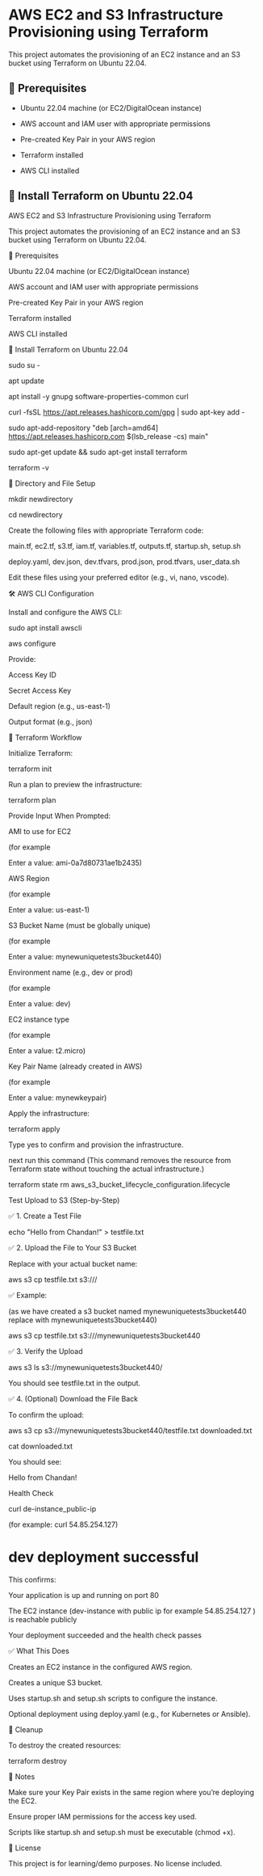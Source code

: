 # AWS EC2 and S3 Infrastructure Provisioning using Terraform

This project automates the provisioning of an EC2 instance and an S3 bucket using Terraform on Ubuntu 22.04.

## 🔧 Prerequisites

- Ubuntu 22.04 machine (or EC2/DigitalOcean instance)

- AWS account and IAM user with appropriate permissions

- Pre-created Key Pair in your AWS region

- Terraform installed

- AWS CLI installed

## 🧱 Install Terraform on Ubuntu 22.04

AWS EC2 and S3 Infrastructure Provisioning using Terraform

This project automates the provisioning of an EC2 instance and an S3 bucket using Terraform on Ubuntu 22.04.

🔧 Prerequisites

Ubuntu 22.04 machine (or EC2/DigitalOcean instance)

AWS account and IAM user with appropriate permissions

Pre-created Key Pair in your AWS region

Terraform installed

AWS CLI installed

🧱 Install Terraform on Ubuntu 22.04

sudo su -

apt update

apt install -y gnupg software-properties-common curl

curl -fsSL https://apt.releases.hashicorp.com/gpg | sudo apt-key add -

sudo apt-add-repository "deb [arch=amd64] https://apt.releases.hashicorp.com $(lsb_release -cs) main"

sudo apt-get update && sudo apt-get install terraform

terraform -v

📁 Directory and File Setup

mkdir newdirectory

cd newdirectory

Create the following files with appropriate Terraform code:

main.tf, ec2.tf, s3.tf, iam.tf, variables.tf, outputs.tf, startup.sh, setup.sh

deploy.yaml, dev.json, dev.tfvars, prod.json, prod.tfvars, user_data.sh

Edit these files using your preferred editor (e.g., vi, nano, vscode).

🛠️ AWS CLI Configuration

Install and configure the AWS CLI:

sudo apt install awscli

aws configure

Provide:

Access Key ID

Secret Access Key

Default region (e.g., us-east-1)

Output format (e.g., json)

🚀 Terraform Workflow

Initialize Terraform:

terraform init

Run a plan to preview the infrastructure:

terraform plan

Provide Input When Prompted:

AMI to use for EC2

(for example

Enter a value: ami-0a7d80731ae1b2435)

AWS Region

(for example

Enter a value: us-east-1)

S3 Bucket Name (must be globally unique)

(for example

Enter a value: mynewuniquetests3bucket440)

Environment name (e.g., dev or prod)

(for example

Enter a value: dev)

EC2 instance type

(for example

Enter a value: t2.micro)

Key Pair Name (already created in AWS)

(for example

Enter a value: mynewkeypair)

Apply the infrastructure:

terraform apply

Type yes to confirm and provision the infrastructure.

next run this command (This command removes the resource from Terraform state without touching the actual infrastructure.)

terraform state rm aws_s3_bucket_lifecycle_configuration.lifecycle

Test Upload to S3 (Step-by-Step)

✅ 1. Create a Test File

echo "Hello from Chandan!" > testfile.txt

✅ 2. Upload the File to Your S3 Bucket

Replace <your-bucket-name> with your actual bucket name:

aws s3 cp testfile.txt s3://<your-bucket-name>/

✅ Example:

(as we have created a s3 bucket named mynewuniquetests3bucket440 replace <your-bucket-name> with mynewuniquetests3bucket440)

aws s3 cp testfile.txt s3:///mynewuniquetests3bucket440

✅ 3. Verify the Upload

aws s3 ls s3://mynewuniquetests3bucket440/

You should see testfile.txt in the output.

✅ 4. (Optional) Download the File Back

To confirm the upload:

aws s3 cp s3://mynewuniquetests3bucket440/testfile.txt downloaded.txt

cat downloaded.txt

You should see:

Hello from Chandan!

Health Check

curl de-instance_public-ip

(for example: curl 54.85.254.127)

<h1>dev deployment successful</h1>

This confirms:

Your application is up and running on port 80

The EC2 instance (dev-instance with public ip for example 54.85.254.127 ) is reachable publicly

Your deployment succeeded and the health check passes

✅ What This Does

Creates an EC2 instance in the configured AWS region.

Creates a unique S3 bucket.

Uses startup.sh and setup.sh scripts to configure the instance.

Optional deployment using deploy.yaml (e.g., for Kubernetes or Ansible).

🧼 Cleanup

To destroy the created resources:

terraform destroy

📎 Notes

Make sure your Key Pair exists in the same region where you’re deploying the EC2.

Ensure proper IAM permissions for the access key used.

Scripts like startup.sh and setup.sh must be executable (chmod +x).

📁 License

This project is for learning/demo purposes. No license included.
